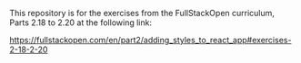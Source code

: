 This repository is for the exercises from the FullStackOpen curriculum, Parts 2.18 to 2.20 at the following link:

https://fullstackopen.com/en/part2/adding_styles_to_react_app#exercises-2-18-2-20
